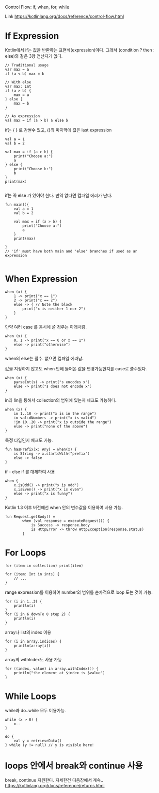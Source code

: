 Control Flow: if, when, for, while

Link https://kotlinlang.org/docs/reference/control-flow.html

# If Expression
Kotlin에서 if는 값을 반환하는 표현식(expression)이다.
그래서 (condition ? then : else)와 같은 3항 연산자가 없다.     

```
// Traditional usage 
var max = a 
if (a < b) max = b

// With else 
var max: Int
if (a > b) {
    max = a
} else {
    max = b
}
 
// As expression 
val max = if (a > b) a else b
```

if는 { } 로 감쌀수 있고, {}의 마지막에 값은 last expression 

```
val a = 1
val b = 2

val max = if (a > b) {
    print("Choose a:")
    a
} else {
    print("Choose b:")
    b
}
print(max)
    
```

if는 꼭 else 가 있어야 한다. 만약 없다면 컴파일 에러가 난다.
```
fun main(){
    val a = 1
    val b = 2
    
    val max = if (a > b) {
    	print("Choose a:")
	    a
	} 
    print(max)
   
}
// 'if' must have both main and 'else' branches if used as an expression
 
```

# When Expression
```
when (x) {
    1 -> print("x == 1")
    2 -> print("x == 2")
    else -> { // Note the block
        print("x is neither 1 nor 2")
    }
}
```

만약 여러 case 를 동시에 쓸 경우는 아래처럼. 
```
when (x) {
    0, 1 -> print("x == 0 or x == 1")
    else -> print("otherwise")
}
```
when의 else는 필수. 없으면 컴파일 에러남.

값을 지정하지 않고도 when 안에 들어온 값을 변경가능한지를 case로 쓸수있다.
```
when (x) {
    parseInt(s) -> print("s encodes x")
    else -> print("s does not encode x")
}
```

in과 !in을 통해서 collection의 범위에 있는지 체크도 가능하다.
```
when (x) {
    in 1..10 -> print("x is in the range")
    in validNumbers -> print("x is valid")
    !in 10..20 -> print("x is outside the range")
    else -> print("none of the above")
} 
```

특정 타입인지 체크도 가능.
```
fun hasPrefix(x: Any) = when(x) {
    is String -> x.startsWith("prefix")
    else -> false
}
```

if - else if 를 대체하여 사용
```
when {
    x.isOdd() -> print("x is odd")
    x.isEven() -> print("x is even")
    else -> print("x is funny")
}
```

Kotlin 1.3 이후 버전에선 when 안의 변수값을 이용하여 사용 가능.
```
fun Request.getBody() =
        when (val response = executeRequest()) {
            is Success -> response.body
            is HttpError -> throw HttpException(response.status)
        }
```

# For Loops

```
for (item in collection) print(item)

for (item: Int in ints) {
    // ...
}
```

range expression를 이용하여 number의 범위를 순차적으로 loop 도는 것이 가능.
```
for (i in 1..3) {
    println(i)
}
for (i in 6 downTo 0 step 2) {
    println(i)
}
```

array나 list의 index 이용
```
for (i in array.indices) {
    println(array[i])
}
```

array의 withIndex도 사용 가능
```
for ((index, value) in array.withIndex()) {
    println("the element at $index is $value")
}
```


# While Loops
while과 do..while 모두 이용가능.
```
while (x > 0) {
    x--
}

do {
    val y = retrieveData()
} while (y != null) // y is visible here!
``` 

# loops 안에서 break와 continue 사용
break, continue 지원한다.
자세한건 다음장에서 계속..
https://kotlinlang.org/docs/reference/returns.html
























